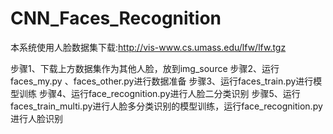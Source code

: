 # CNN_Faces_Recognition 

本系统使用人脸数据集下载:http://vis-www.cs.umass.edu/lfw/lfw.tgz

步骤1、下载上方数据集作为其他人脸，放到img_source
步骤2、运行faces_my.py 、faces_other.py进行数据准备
步骤3、运行faces_train.py进行模型训练
步骤4、运行face_recognition.py进行人脸二分类识别
步骤5、运行faces_train_multi.py进行人脸多分类识别的模型训练，运行face_recognition.py进行人脸识别
